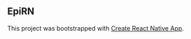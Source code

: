 ## EpiRN

This project was bootstrapped with [Create React Native App](https://github.com/react-community/create-react-native-app).
